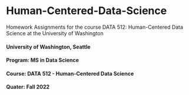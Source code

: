 # Human-Centered-Data-Science
Homework Assignments for the course DATA 512: Human-Centered Data Science at the University of Washington

#### University of Washington, Seattle
#### Program: MS in Data Science
#### Course: DATA 512 - Human-Centered Data Science
#### Quater: Fall 2022
